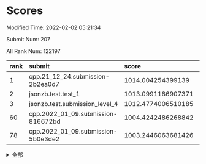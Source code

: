 # Scores

Modified Time: 2022-02-02 05:21:34

Submit Num: 207

All Rank Num: 122197

| rank |               submit               |       score        |       sigma        | pk_num |
| :--- | :--------------------------------- | :----------------- | :----------------- | :----- |
| 1    | cpp.21_12_24.submission-2b2ea0d7   | 1014.004254399139  | 0.8168119520802222 | 2356   |
| 2    | jsonzb.test.test_1                 | 1013.0991186907371 | 0.840563986285118  | 2359   |
| 3    | jsonzb.test.submission_level_4     | 1012.4774006510185 | 0.8001999866316948 | 2360   |
| 60   | cpp.2022_01_09.submission-816672bd | 1004.4242486268842 | 0.7112516943211921 | 2361   |
| 78   | cpp.2022_01_09.submission-5b0e3de2 | 1003.2446063681426 | 0.7083574856203049 | 2360   |


<details>
<summary>全部</summary>

| rank |                 submit                 |       score        |       sigma        | pk_num |
| :--- | :------------------------------------- | :----------------- | :----------------- | :----- |
| 1    | cpp.21_12_24.submission-2b2ea0d7       | 1014.004254399139  | 0.8168119520802222 | 2356   |
| 2    | jsonzb.test.test_1                     | 1013.0991186907371 | 0.840563986285118  | 2359   |
| 3    | jsonzb.test.submission_level_4         | 1012.4774006510185 | 0.8001999866316948 | 2360   |
| 4    | gobigger.level_3.submission_level_3_37 | 1011.3447396950777 | 0.7729854867020782 | 2362   |
| 5    | gobigger.level_3.submission_level_3_44 | 1011.2542858307417 | 0.7666472534426938 | 2362   |
| 6    | gobigger.level_3.submission_level_3_36 | 1011.0906570853356 | 0.7689383472759229 | 2359   |
| 7    | gobigger.level_3.submission_level_3_40 | 1011.0150379713612 | 0.7705077216325911 | 2362   |
| 8    | gobigger.level_3.submission_level_3_5  | 1011.0061279186905 | 0.7702677919220218 | 2364   |
| 9    | gobigger.level_3.submission_level_3_23 | 1010.8029979397045 | 0.7704295509604265 | 2362   |
| 10   | gobigger.level_3.submission_level_3_17 | 1010.666740835978  | 0.7717028810961687 | 2364   |
| 11   | gobigger.level_3.submission_level_3_25 | 1010.6387955706113 | 0.759657063374844  | 2359   |
| 12   | gobigger.level_3.submission_level_3_16 | 1010.5753924306977 | 0.7583226644720195 | 2363   |
| 13   | gobigger.level_3.submission_level_3_12 | 1010.5336662691103 | 0.7462224193676946 | 2357   |
| 14   | gobigger.level_3.submission_level_3_13 | 1010.3235738722822 | 0.7563703485877368 | 2358   |
| 15   | gobigger.level_3.submission_level_3_26 | 1010.2953832056963 | 0.7511538008597703 | 2363   |
| 16   | gobigger.level_3.submission_level_3_14 | 1010.2744584773407 | 0.770968341489461  | 2361   |
| 17   | gobigger.level_3.submission_level_3_24 | 1010.2565679979803 | 0.764153291476628  | 2362   |
| 18   | gobigger.level_3.submission_level_3_42 | 1010.2541790085942 | 0.7615520527937891 | 2365   |
| 19   | gobigger.level_3.submission_level_3_18 | 1010.2204125241133 | 0.7628896521413672 | 2360   |
| 20   | gobigger.level_3.submission_level_3_41 | 1010.2023599305196 | 0.7522709152552771 | 2365   |
| 21   | gobigger.level_3.submission_level_3_34 | 1010.1608710354732 | 0.7839304087369885 | 2361   |
| 22   | gobigger.level_3.submission_level_3_49 | 1010.1343832190234 | 0.7490657597027611 | 2364   |
| 23   | gobigger.level_3.submission_level_3_11 | 1010.1258965925247 | 0.7613015526264406 | 2370   |
| 24   | gobigger.level_3.submission_level_3_35 | 1010.092122901148  | 0.7605871112171412 | 2365   |
| 25   | gobigger.level_3.submission_level_3_43 | 1010.0855909464625 | 0.7640512520977013 | 2363   |
| 26   | gobigger.level_3.submission_level_3_31 | 1010.0572170596454 | 0.7527684316284767 | 2362   |
| 27   | gobigger.level_3.submission_level_3_30 | 1010.0009841964109 | 0.7426336702589099 | 2366   |
| 28   | gobigger.level_3.submission_level_3_15 | 1009.9925193869195 | 0.7782099798785398 | 2361   |
| 29   | gobigger.level_3.submission_level_3_9  | 1009.9388921376245 | 0.7716883205750984 | 2364   |
| 30   | gobigger.level_3.submission_level_3_20 | 1009.7667798206284 | 0.7649598044388234 | 2362   |
| 31   | gobigger.level_3.submission_level_3_28 | 1009.744276674614  | 0.746226398615583  | 2360   |
| 32   | gobigger.level_3.submission_level_3_27 | 1009.724003110608  | 0.7387305234253099 | 2362   |
| 33   | gobigger.level_3.submission_level_3_32 | 1009.6741150264021 | 0.7501058855864499 | 2361   |
| 34   | gobigger.level_3.submission_level_3_4  | 1009.5431166981235 | 0.7366398916957527 | 2369   |
| 35   | gobigger.level_3.submission_level_3_46 | 1009.5016268236719 | 0.7656459447704184 | 2360   |
| 36   | gobigger.level_3.submission_level_3_3  | 1009.4675250575074 | 0.7686104718386466 | 2365   |
| 37   | gobigger.level_3.submission_level_3_22 | 1009.3952591509366 | 0.7475875445300167 | 2363   |
| 38   | gobigger.level_3.submission_level_3_21 | 1009.3431468467468 | 0.7387242953486205 | 2357   |
| 39   | gobigger.level_3.submission_level_3_45 | 1009.2621444248376 | 0.7615971153093875 | 2368   |
| 40   | gobigger.level_3.submission_level_3_7  | 1009.2552240065768 | 0.7439170472479829 | 2357   |
| 41   | gobigger.level_3.submission_level_3_10 | 1009.1756139700318 | 0.7372703194402269 | 2360   |
| 42   | gobigger.level_3.submission_level_3_0  | 1009.1612619968419 | 0.7370903789859127 | 2361   |
| 43   | gobigger.level_3.submission_level_3_8  | 1009.159845273608  | 0.7430312027435229 | 2366   |
| 44   | gobigger.level_3.submission_level_3_2  | 1009.1591403404594 | 0.7581078319158395 | 2357   |
| 45   | gobigger.level_3.submission_level_3_47 | 1009.0978885632368 | 0.7549410522231788 | 2368   |
| 46   | gobigger.level_3.submission_level_3_39 | 1009.02254660547   | 0.7564442318247891 | 2360   |
| 47   | gobigger.level_3.submission_level_3_19 | 1008.9531940948802 | 0.7635681141820606 | 2356   |
| 48   | gobigger.level_3.submission_level_3_33 | 1008.6320391029451 | 0.7498621018649574 | 2361   |
| 49   | gobigger.level_3.submission_level_3_48 | 1008.6246501153959 | 0.7507663838199847 | 2364   |
| 50   | gobigger.level_3.submission_level_3_1  | 1008.5801710700835 | 0.7432978845256228 | 2362   |
| 51   | gobigger.level_3.submission_level_3_38 | 1008.5655586308476 | 0.7374441006180023 | 2361   |
| 52   | gobigger.level_3.submission_level_3_29 | 1008.420440414726  | 0.7286319833456042 | 2361   |
| 53   | gobigger.level_3.submission_level_3_6  | 1007.9119059865509 | 0.7263987577481794 | 2365   |
| 54   | gobigger.level_1.submission_level_1_39 | 1004.9156769920241 | 0.7075258653099221 | 2360   |
| 55   | gobigger.level_1.submission_level_1_21 | 1004.7546305486376 | 0.7221040612787022 | 2360   |
| 56   | gobigger.level_1.submission_level_1_36 | 1004.7352984069107 | 0.7148790674668041 | 2359   |
| 57   | gobigger.level_1.submission_level_1_16 | 1004.6954433050926 | 0.7110996279575014 | 2357   |
| 58   | gobigger.level_1.submission_level_1_3  | 1004.6927191208313 | 0.722501288996566  | 2359   |
| 59   | gobigger.level_1.submission_level_1_27 | 1004.4873363504912 | 0.7229926779783291 | 2365   |
| 60   | cpp.2022_01_09.submission-816672bd     | 1004.4242486268842 | 0.7112516943211921 | 2361   |
| 61   | gobigger.level_1.submission_level_1_12 | 1004.164218278602  | 0.7238226746035398 | 2366   |
| 62   | gobigger.level_1.submission_level_1_42 | 1003.7945157482586 | 0.7098291501916375 | 2365   |
| 63   | gobigger.level_1.submission_level_1_30 | 1003.779919364263  | 0.7199268293733331 | 2362   |
| 64   | gobigger.level_1.submission_level_1_1  | 1003.7296163938993 | 0.7170454501828939 | 2359   |
| 65   | gobigger.level_1.submission_level_1_25 | 1003.7206367502541 | 0.7229170977615165 | 2361   |
| 66   | gobigger.level_1.submission_level_1_19 | 1003.712986196732  | 0.705958846194614  | 2363   |
| 67   | gobigger.level_1.submission_level_1_34 | 1003.6727050401294 | 0.7140160028324596 | 2358   |
| 68   | gobigger.level_1.submission_level_1_29 | 1003.6095944141516 | 0.709241525593818  | 2360   |
| 69   | gobigger.level_1.submission_level_1_47 | 1003.5538443237341 | 0.7276129355622732 | 2359   |
| 70   | gobigger.level_1.submission_level_1_31 | 1003.5202466592434 | 0.7208548069401821 | 2363   |
| 71   | gobigger.level_1.submission_level_1_24 | 1003.4776721919534 | 0.7299878610526191 | 2362   |
| 72   | gobigger.level_1.submission_level_1_44 | 1003.4503990640694 | 0.7113373696427089 | 2360   |
| 73   | gobigger.level_1.submission_level_1_4  | 1003.3922455477818 | 0.7308771523516044 | 2366   |
| 74   | gobigger.level_1.submission_level_1_6  | 1003.3920311205123 | 0.7201690163748354 | 2362   |
| 75   | gobigger.level_1.submission_level_1_7  | 1003.3481050010014 | 0.7193105801420083 | 2362   |
| 76   | gobigger.level_1.submission_level_1_13 | 1003.3193422843268 | 0.722418037854471  | 2362   |
| 77   | gobigger.level_1.submission_level_1_2  | 1003.3179204266347 | 0.7089305691233627 | 2362   |
| 78   | cpp.2022_01_09.submission-5b0e3de2     | 1003.2446063681426 | 0.7083574856203049 | 2360   |
| 79   | gobigger.level_1.submission_level_1_35 | 1003.2411924549185 | 0.7176001966974755 | 2358   |
| 80   | gobigger.level_1.submission_level_1_38 | 1003.223570502312  | 0.7180583604441417 | 2363   |
| 81   | gobigger.level_1.submission_level_1_43 | 1003.2201131895246 | 0.7008510539517913 | 2365   |
| 82   | gobigger.level_1.submission_level_1_26 | 1003.2109359264871 | 0.7169261766539163 | 2360   |
| 83   | gobigger.level_1.submission_level_1_37 | 1003.1986344844235 | 0.718865399002743  | 2362   |
| 84   | gobigger.level_1.submission_level_1_23 | 1003.1868021031572 | 0.7228670567160682 | 2356   |
| 85   | gobigger.level_1.submission_level_1_5  | 1003.0975839828628 | 0.7172336327325728 | 2358   |
| 86   | gobigger.level_1.submission_level_1_18 | 1003.0631996059103 | 0.7201607647506193 | 2361   |
| 87   | gobigger.level_1.submission_level_1_10 | 1003.0501444589453 | 0.7077350756767178 | 2355   |
| 88   | gobigger.level_1.submission_level_1_40 | 1003.0280786034101 | 0.7180934825976876 | 2360   |
| 89   | gobigger.level_1.submission_level_1_32 | 1002.9126064155153 | 0.7337243628951096 | 2363   |
| 90   | gobigger.level_1.submission_level_1_0  | 1002.8923884193778 | 0.7091495416911199 | 2366   |
| 91   | gobigger.level_1.submission_level_1_49 | 1002.7921455943197 | 0.70827355201623   | 2360   |
| 92   | gobigger.level_1.submission_level_1_9  | 1002.7313708507097 | 0.7237579888458993 | 2364   |
| 93   | gobigger.level_1.submission_level_1_20 | 1002.6563882944233 | 0.7134579401456564 | 2364   |
| 94   | gobigger.level_1.submission_level_1_15 | 1002.6333700557302 | 0.7210653210900293 | 2358   |
| 95   | gobigger.level_1.submission_level_1_48 | 1002.4747331621704 | 0.7235362971951473 | 2362   |
| 96   | gobigger.level_1.submission_level_1_46 | 1002.4659519727771 | 0.7153966002745363 | 2365   |
| 97   | gobigger.level_1.submission_level_1_17 | 1002.4181545449925 | 0.7175222111678338 | 2354   |
| 98   | gobigger.level_1.submission_level_1_22 | 1002.3604830172382 | 0.7165197854766314 | 2365   |
| 99   | gobigger.level_1.submission_level_1_14 | 1002.3124372090318 | 0.7161179083127772 | 2361   |
| 100  | gobigger.level_1.submission_level_1_45 | 1002.2049508056413 | 0.6990011654516711 | 2365   |
| 101  | gobigger.level_1.submission_level_1_33 | 1002.1558238228488 | 0.7195821765387462 | 2361   |
| 102  | gobigger.level_1.submission_level_1_11 | 1002.1532533608921 | 0.7057131454364113 | 2361   |
| 103  | gobigger.level_1.submission_level_1_8  | 1002.0896838158247 | 0.7079579934057832 | 2361   |
| 104  | gobigger.level_1.submission_level_1_28 | 1001.9998374943489 | 0.7228475392671921 | 2363   |
| 105  | gobigger.level_1.submission_level_1_41 | 1001.9914530163062 | 0.714550493243373  | 2365   |
| 106  | gobigger.random.submission_random_32   | 997.9421019787552  | 0.6946849830342942 | 2359   |
| 107  | gobigger.random.submission_random_0    | 997.0705966561939  | 0.7134282356044257 | 2358   |
| 108  | gobigger.random.submission_random_15   | 997.0447438599684  | 0.7225159290870506 | 2365   |
| 109  | gobigger.random.submission_random_24   | 997.0229184877685  | 0.7041923542851285 | 2359   |
| 110  | gobigger.random.submission_random_36   | 996.8369564420633  | 0.6990077488677885 | 2361   |
| 111  | gobigger.random.submission_random_42   | 996.7156537615072  | 0.7173055322651543 | 2364   |
| 112  | gobigger.random.submission_random_48   | 996.703457820673   | 0.7251751435246523 | 2355   |
| 113  | gobigger.random.submission_random_49   | 996.6429627182586  | 0.723709683989403  | 2361   |
| 114  | gobigger.random.submission_random_46   | 996.6408627839213  | 0.7120985135568985 | 2357   |
| 115  | gobigger.random.submission_random_26   | 996.4772134442392  | 0.7155207673654823 | 2363   |
| 116  | gobigger.random.submission_random_22   | 996.4451720319266  | 0.7164438399363278 | 2365   |
| 117  | gobigger.random.submission_random_40   | 996.3884244343055  | 0.7195392194424854 | 2356   |
| 118  | gobigger.random.submission_random_1    | 996.3735452073357  | 0.7092297854615874 | 2364   |
| 119  | gobigger.random.submission_random_7    | 996.3701839296979  | 0.7063800206236034 | 2363   |
| 120  | gobigger.random.submission_random_4    | 996.3639892530603  | 0.7090916857590039 | 2358   |
| 121  | gobigger.random.submission_random_43   | 996.262603822395   | 0.7240639612388913 | 2354   |
| 122  | gobigger.random.submission_random_13   | 996.2503801325789  | 0.7135964506444675 | 2362   |
| 123  | gobigger.random.submission_random_19   | 996.181226499708   | 0.7035253281641242 | 2359   |
| 124  | gobigger.random.submission_random_12   | 996.1007893077749  | 0.7019866190628525 | 2359   |
| 125  | gobigger.random.submission_random_10   | 996.0907071416549  | 0.7211056248423023 | 2363   |
| 126  | gobigger.random.submission_random_47   | 996.0777281309812  | 0.6967076686626237 | 2363   |
| 127  | gobigger.random.submission_random_28   | 995.991192862673   | 0.6984717233413675 | 2361   |
| 128  | gobigger.random.submission_random_31   | 995.9654975483105  | 0.702784920287353  | 2359   |
| 129  | gobigger.random.submission_random_8    | 995.9213138102062  | 0.7191914498430362 | 2363   |
| 130  | gobigger.random.submission_random_20   | 995.8974812472934  | 0.6994381248033011 | 2363   |
| 131  | gobigger.random.submission_random_37   | 995.8897728658874  | 0.6979989046036854 | 2357   |
| 132  | gobigger.random.submission_random_45   | 995.8715017232813  | 0.7258160770907616 | 2357   |
| 133  | gobigger.random.submission_random_34   | 995.8059362277552  | 0.7081948310569178 | 2359   |
| 134  | gobigger.random.submission_random_44   | 995.762648625615   | 0.7090267103940796 | 2360   |
| 135  | gobigger.random.submission_random_23   | 995.6935724466214  | 0.6976063704841661 | 2362   |
| 136  | gobigger.random.submission_random_27   | 995.6758063460534  | 0.7119393811854936 | 2362   |
| 137  | gobigger.random.submission_random_9    | 995.6750608287658  | 0.7119664518434206 | 2358   |
| 138  | gobigger.random.submission_random_29   | 995.5827575151391  | 0.6947441317750592 | 2356   |
| 139  | gobigger.random.submission_random_11   | 995.5561534280015  | 0.6989393603395327 | 2358   |
| 140  | gobigger.random.submission_random_33   | 995.4563779065027  | 0.7058689098212476 | 2362   |
| 141  | gobigger.random.submission_random_41   | 995.4331208269239  | 0.713101217575359  | 2365   |
| 142  | gobigger.random.submission_random_14   | 995.30600009171    | 0.7053754306746305 | 2361   |
| 143  | gobigger.random.submission_random_17   | 995.0550054506872  | 0.7174934851705596 | 2363   |
| 144  | gobigger.random.submission_random_18   | 995.0347612299232  | 0.7077369674793529 | 2361   |
| 145  | gobigger.random.submission_random_21   | 995.0029774297946  | 0.7158598777155808 | 2366   |
| 146  | gobigger.random.submission_random_39   | 994.9757298856106  | 0.7145611222787572 | 2360   |
| 147  | gobigger.random.submission_random_5    | 994.9630710800027  | 0.7045183490350524 | 2363   |
| 148  | gobigger.random.submission_random_6    | 994.9514336600837  | 0.7166693505286296 | 2363   |
| 149  | gobigger.level_2.submission_level_2_36 | 994.8765857329631  | 0.7383082673026669 | 2357   |
| 150  | gobigger.random.submission_random_30   | 994.8646591505598  | 0.723536759089751  | 2361   |
| 151  | gobigger.random.submission_random_38   | 994.8346435740028  | 0.7231591690509062 | 2362   |
| 152  | gobigger.random.submission_random_3    | 994.8267130415346  | 0.7167931051614204 | 2363   |
| 153  | gobigger.random.submission_random_16   | 994.7269319245526  | 0.7184210208326188 | 2357   |
| 154  | gobigger.random.submission_random_35   | 994.6771961121017  | 0.7147124312671084 | 2361   |
| 155  | gobigger.level_2.submission_level_2_49 | 994.5429836919271  | 0.7274775941646788 | 2354   |
| 156  | gobigger.random.submission_random_2    | 994.4119545767418  | 0.7351356220648099 | 2361   |
| 157  | gobigger.level_2.submission_level_2_21 | 994.1600784612202  | 0.742562895335411  | 2364   |
| 158  | gobigger.level_2.submission_level_2_6  | 993.8637839433942  | 0.7247587981389488 | 2364   |
| 159  | gobigger.level_2.submission_level_2_34 | 993.7876907676178  | 0.7438672552817597 | 2364   |
| 160  | gobigger.level_2.submission_level_2_42 | 993.7813248035442  | 0.7168714530978139 | 2366   |
| 161  | gobigger.random.submission_random_25   | 993.7685476283589  | 0.7154796719220405 | 2364   |
| 162  | gobigger.level_2.submission_level_2_39 | 993.616487088734   | 0.740943785667356  | 2363   |
| 163  | gobigger.level_2.submission_level_2_23 | 993.5453921590657  | 0.7254424258859171 | 2364   |
| 164  | gobigger.level_2.submission_level_2_16 | 993.5235778879272  | 0.7271790313764972 | 2363   |
| 165  | gobigger.level_2.submission_level_2_8  | 993.1838666739004  | 0.7457529727642543 | 2360   |
| 166  | gobigger.level_2.submission_level_2_15 | 993.1456527738522  | 0.7350869820153278 | 2360   |
| 167  | gobigger.level_2.submission_level_2_44 | 992.9037031654533  | 0.7211066874170985 | 2366   |
| 168  | gobigger.level_2.submission_level_2_46 | 992.8663119895497  | 0.7343010242070519 | 2363   |
| 169  | gobigger.level_2.submission_level_2_11 | 992.8152280119076  | 0.729844491030563  | 2358   |
| 170  | gobigger.level_2.submission_level_2_43 | 992.7280811982653  | 0.7273034169679874 | 2360   |
| 171  | gobigger.level_2.submission_level_2_19 | 992.5885925375518  | 0.7438841695246231 | 2363   |
| 172  | gobigger.level_2.submission_level_2_27 | 992.5817287419441  | 0.7307709189550351 | 2361   |
| 173  | gobigger.level_2.submission_level_2_4  | 992.5212011686699  | 0.7270184719428548 | 2366   |
| 174  | gobigger.level_2.submission_level_2_41 | 992.4979446630638  | 0.7503168635472235 | 2362   |
| 175  | gobigger.level_2.submission_level_2_17 | 992.4718567171396  | 0.7399643476922678 | 2358   |
| 176  | gobigger.level_2.submission_level_2_45 | 992.4331257483744  | 0.7274213244381199 | 2361   |
| 177  | gobigger.level_2.submission_level_2_29 | 992.411522763481   | 0.747969838523839  | 2363   |
| 178  | gobigger.level_2.submission_level_2_1  | 992.3629882079417  | 0.7281265891402436 | 2362   |
| 179  | gobigger.level_2.submission_level_2_35 | 992.3521037313496  | 0.7430791093181895 | 2365   |
| 180  | gobigger.level_2.submission_level_2_31 | 992.3458185901162  | 0.738763970539271  | 2363   |
| 181  | gobigger.level_2.submission_level_2_14 | 992.1233717554356  | 0.7352919961553878 | 2359   |
| 182  | gobigger.level_2.submission_level_2_2  | 992.0981835513942  | 0.7442323925172238 | 2362   |
| 183  | gobigger.level_2.submission_level_2_40 | 992.0805448621363  | 0.7387996080399992 | 2360   |
| 184  | gobigger.level_2.submission_level_2_38 | 992.0449145075746  | 0.7552662162082577 | 2361   |
| 185  | gobigger.level_2.submission_level_2_48 | 992.013960876661   | 0.759433610020172  | 2360   |
| 186  | gobigger.level_2.submission_level_2_25 | 991.9083877787871  | 0.748819650293806  | 2363   |
| 187  | gobigger.level_2.submission_level_2_30 | 991.8733942431948  | 0.7388426985739882 | 2360   |
| 188  | gobigger.level_2.submission_level_2_37 | 991.8725079741488  | 0.7349845753291784 | 2361   |
| 189  | gobigger.level_2.submission_level_2_20 | 991.8377782108282  | 0.7753684913129382 | 2360   |
| 190  | gobigger.level_2.submission_level_2_12 | 991.6794696591404  | 0.7530653877589412 | 2353   |
| 191  | gobigger.level_2.submission_level_2_28 | 991.6454059231522  | 0.7458754151192197 | 2360   |
| 192  | gobigger.level_2.submission_level_2_33 | 991.6045801385828  | 0.726129374795172  | 2359   |
| 193  | gobigger.level_2.submission_level_2_9  | 991.4686899565777  | 0.738801042026613  | 2361   |
| 194  | gobigger.level_2.submission_level_2_22 | 991.4135650675126  | 0.7563676759632788 | 2357   |
| 195  | gobigger.level_2.submission_level_2_26 | 991.4070887973678  | 0.7583452741066814 | 2362   |
| 196  | gobigger.level_2.submission_level_2_0  | 991.1999478705342  | 0.7690947069388194 | 2357   |
| 197  | gobigger.level_2.submission_level_2_5  | 991.1871329702545  | 0.766077216604516  | 2361   |
| 198  | gobigger.level_2.submission_level_2_3  | 991.0909423294236  | 0.7473706534674255 | 2364   |
| 199  | gobigger.level_2.submission_level_2_24 | 990.9160525326299  | 0.7537969205913242 | 2364   |
| 200  | gobigger.level_2.submission_level_2_7  | 990.9153024022227  | 0.7617866775422337 | 2354   |
| 201  | gobigger.level_2.submission_level_2_32 | 990.8691368706045  | 0.758134089445641  | 2360   |
| 202  | gobigger.level_2.submission_level_2_10 | 990.6314343059914  | 0.7720949618105241 | 2361   |
| 203  | gobigger.level_2.submission_level_2_18 | 990.5635473754023  | 0.7590308496032697 | 2362   |
| 204  | gobigger.level_2.submission_level_2_13 | 990.4389922070345  | 0.7393110010393666 | 2365   |
| 205  | gobigger.level_2.submission_level_2_47 | 989.5587693010033  | 0.7745253326077808 | 2363   |
| 206  | gobigger.none.submission_none_1        | 977.7987648996474  | 1.2963808957759058 | 2360   |
| 207  | gobigger.none.submission_none_0        | 976.5810462800271  | 1.3942258210659866 | 2362   |

</details>